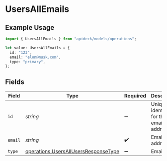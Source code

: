 # UsersAllEmails

## Example Usage

```typescript
import { UsersAllEmails } from "apideck/models/operations";

let value: UsersAllEmails = {
  id: "123",
  email: "elon@musk.com",
  type: "primary",
};
```

## Fields

| Field                                                                                        | Type                                                                                         | Required                                                                                     | Description                                                                                  | Example                                                                                      |
| -------------------------------------------------------------------------------------------- | -------------------------------------------------------------------------------------------- | -------------------------------------------------------------------------------------------- | -------------------------------------------------------------------------------------------- | -------------------------------------------------------------------------------------------- |
| `id`                                                                                         | *string*                                                                                     | :heavy_minus_sign:                                                                           | Unique identifier for the email address                                                      | 123                                                                                          |
| `email`                                                                                      | *string*                                                                                     | :heavy_check_mark:                                                                           | Email address                                                                                | elon@musk.com                                                                                |
| `type`                                                                                       | [operations.UsersAllUsersResponseType](../../models/operations/usersallusersresponsetype.md) | :heavy_minus_sign:                                                                           | Email type                                                                                   | primary                                                                                      |